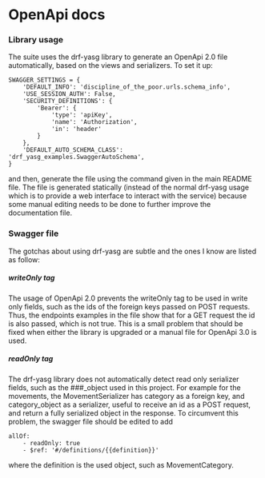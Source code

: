 # OpenApi docs

### Library usage

The suite uses the drf-yasg library to generate an OpenApi 2.0 file
automatically, based on the views and serializers. To set it up:

    SWAGGER_SETTINGS = {
        'DEFAULT_INFO': 'discipline_of_the_poor.urls.schema_info',
        'USE_SESSION_AUTH': False,
        'SECURITY_DEFINITIONS': {
            'Bearer': {
                'type': 'apiKey',
                'name': 'Authorization',
                'in': 'header'
            }
        },
        'DEFAULT_AUTO_SCHEMA_CLASS': 'drf_yasg_examples.SwaggerAutoSchema',
    }
    
and then, generate the file using the command given in the main README file.
The file is generated statically (instead of the normal drf-yasg usage which
is to provide a web interface to interact with the service) because some manual
editing needs to be done to further improve the documentation file.

### Swagger file

The gotchas about using drf-yasg are subtle and the ones I know are listed as
follow:
 
##### writeOnly tag
The usage of OpenApi 2.0 prevents the writeOnly tag to be used in 
write only fields, such as the ids of the foreign keys passed on POST requests. 
Thus, the endpoints examples in the file show that for a GET request the id is 
also passed, which is not true. 
This is a small problem that should be fixed when either the library is
upgraded or a manual file for OpenApi 3.0 is used.

##### readOnly tag
The drf-yasg library does not automatically detect read only serializer fields,
such as the ###_object used in this project. For example for the movements,
the MovementSerializer has category as a foreign key, and category_object as
a serializer, useful to receive an id as a POST request, and return a fully
serialized object in the response.
To circumvent this problem, the swagger file should be edited to add

    allOf:
        - readOnly: true
        - $ref: '#/definitions/{{definition}}'
        
where the definition is the used object, such as MovementCategory.